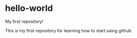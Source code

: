 # hello-world
My first repository!

This is my first repository for learning how to start using github.
